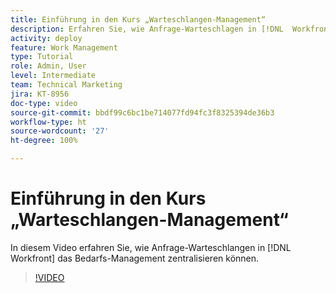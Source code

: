 ```yaml
---
title: Einführung in den Kurs „Warteschlangen-Management“
description: Erfahren Sie, wie Anfrage-Warteschlagen in [!DNL  Workfront] das Bedarfs-Management zentralisieren können.
activity: deploy
feature: Work Management
type: Tutorial
role: Admin, User
level: Intermediate
team: Technical Marketing
jira: KT-8956
doc-type: video
source-git-commit: bbdf99c6bc1be714077fd94fc3f8325394de36b3
workflow-type: ht
source-wordcount: '27'
ht-degree: 100%

---
```


# Einführung in den Kurs „Warteschlangen-Management“

In diesem Video erfahren Sie, wie Anfrage-Warteschlangen in [!DNL  Workfront] das Bedarfs-Management zentralisieren können.

>[!VIDEO](https://video.tv.adobe.com/v/335219/?quality=12&learn=on&enablevpops=1)
